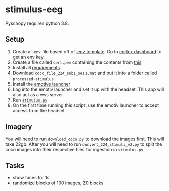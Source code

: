 # stimulus-eeg

Pyschopy requires python 3.8.

## Setup

1. Create a `.env` file based off of [.env.template](./.env.template). Go to [cortex dashboard](https://account.emotiv.com/my-account/cortex-apps/) to get an env key.
2. Create a file called `cert.pem` containing the contents from [this](https://github.com/Emotiv/cortex-example/blob/master/certificates/rootCA.pem)
3. Install all [requirements](./requirements.txt)
4. Download `coco_file_224_sub1_ses1.mat` and put it into a folder called `processed-stimulus`
5. Install the [emotive launcher](https://www.emotiv.com/products/emotiv-launcher#download)
6. Log into the emotiv launcher and set it up with the headset. This app will also act as a wss server
7. Run [`stimulus.py`](./stimulus.py)
8. On the first time running this script, use the emotiv launcher to accept access from the headset

## Imagery

You will need to run `download_coco.py` to download the images first. This will take 22gb.
After you will need to run `convert_224_stimuli_v2.py` to split the coco images into their respective files for ingestion in `stimulus.py`

## Tasks
- show faces for 1s
- randomize blocks of 100 images, 20 blocks